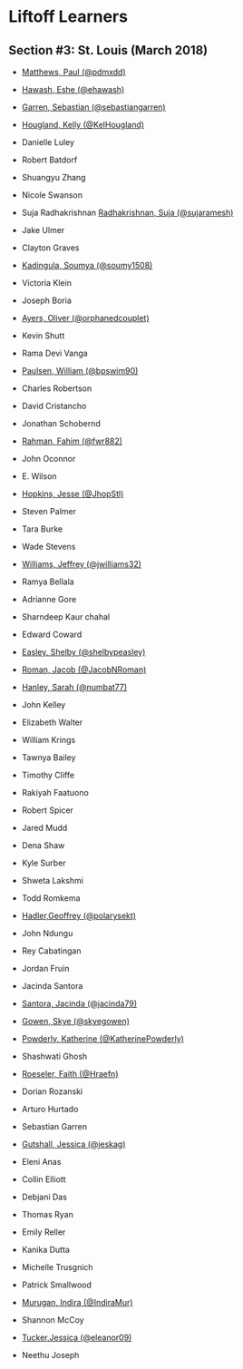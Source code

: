 # Liftoff Learners

## Section \#3: St. Louis (March 2018)

- [Matthews, Paul (@pdmxdd)](https://www.github.com/pdmxdd/liftoff-assignments)
- [Hawash, Eshe (@ehawash)](https://www.github.com/ehawash/liftoff-assignments)

- [Garren, Sebastian (@sebastiangarren)](https://github.com/sebastiangarren/liftoff-assignments)
- [Hougland, Kelly (@KelHougland)](https://github.com/KelHougland/liftoff-assignments)
- Danielle Luley
- Robert Batdorf
- Shuangyu Zhang
- Nicole Swanson
- Suja Radhakrishnan [Radhakrishnan, Suja (@sujaramesh)](https://github.com/sujaramesh/liftoff-assignments)
- Jake Ulmer
- Clayton Graves
- [Kadingula, Soumya (@soumy1508)](https://github.com/soumy1508/liftoff-assignments)
- Victoria Klein
- Joseph Boria
- [Ayers, Oliver (@orphanedcouplet)](https://github.com/orphanedcouplet/liftoff-assignments)
- Kevin Shutt
- Rama Devi Vanga
- [Paulsen, William (@bpswim90)](https://www.github.com/bpswim90/liftoff-assignments)
- Charles Robertson
- David Cristancho
- Jonathan Schobernd
- [Rahman, Fahim (@fwr882)](https://github.com/fwr882/liftoff-assignments)
- John Oconnor
- E. Wilson
- [Hopkins, Jesse (@JhopStl)](https://www.github.com/JhopStl/liftoff-assignments)
- Steven Palmer
- Tara Burke
- Wade Stevens
- [Williams, Jeffrey (@jwilliams32)](https://github.com/jwilliams32/liftoff-assignments)
- Ramya Bellala
- Adrianne Gore
- Sharndeep Kaur chahal
- Edward Coward
- [Easley, Shelby (@shelbypeasley)](https://github.com/shelbypeasley/liftoff-assignments)
- [Roman, Jacob (@JacobNRoman)](https://github.com/JacobNRoman/liftoff-assignments)
- [Hanley, Sarah (@numbat77)](https://github.com/NUMBAT77/liftoff-assignments)
- John Kelley
- Elizabeth Walter
- William Krings
- Tawnya Bailey
- Timothy Cliffe
- Rakiyah Faatuono
- Robert Spicer
- Jared Mudd
- Dena Shaw
- Kyle Surber
- Shweta Lakshmi
- Todd Romkema
- [Hadler,Geoffrey (@polarysekt)](https://www.github.com/polarysekt/liftoff-assignments)
- John Ndungu
- Rey Cabatingan
- Jordan Fruin
- Jacinda Santora
- [Santora, Jacinda (@jacinda79)](https://github.com/jacinda79/liftoff-assignments)
- [Gowen, Skye (@skyegowen)](https://github.com/skyegowen/liftoff-assignments)
- [Powderly, Katherine (@KatherinePowderly)](https://github.com/KatherinePowderly/liftoff-assignments)
- Shashwati Ghosh
- [Roeseler, Faith (@Hraefn)](https://github.com/Hraefn/liftoff-assignments) 
- Dorian Rozanski
- Arturo Hurtado
- Sebastian Garren
- [Gutshall, Jessica (@jeskag)](https://github.com/jeskag/liftoff-assignments) 
- Eleni Anas
- Collin Elliott
- Debjani Das
- Thomas Ryan
- Emily Reller
- Kanika Dutta
- Michelle Trusgnich
- Patrick Smallwood
- [Murugan, Indira (@IndiraMur)](https://github.com/IndiraMur/liftoff-assignments.git)
- Shannon McCoy
- [Tucker,Jessica (@eleanor09)](https://github.com/eleanor09/liftoff-assignments)
- Neethu Joseph

